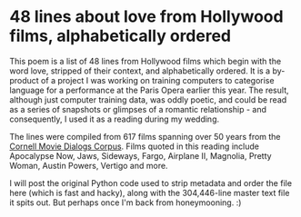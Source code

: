 # 48 lines about love from Hollywood films, alphabetically ordered
This poem is a list of 48 lines from Hollywood films which begin with the word love, stripped of their context, and alphabetically ordered. It is a by-product of a project I was working on training computers to categorise language for a performance at the Paris Opera earlier this year. The result, although just computer training data, was oddly poetic, and could be read as a series of snapshots or glimpses of a romantic relationship - and consequently, I used it as a reading during my wedding.

The lines were compiled from 617 films spanning over 50 years from the [Cornell Movie Dialogs Corpus](http://www.cs.cornell.edu/~cristian/Cornell_Movie-Dialogs_Corpus.html). Films quoted in this reading include Apocalypse Now, Jaws, Sideways, Fargo, Airplane II, Magnolia, Pretty Woman, Austin Powers, Vertigo and more.

I will post the original Python code used to strip metadata and order the file here (which is fast and hacky), along with the 304,446-line master text file it spits out. But perhaps once I'm back from honeymooning. :)
